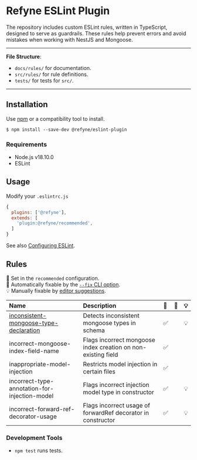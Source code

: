 # Refyne ESLint Plugin

The repository includes custom ESLint rules, written in TypeScript, designed to serve as guardrails. These rules help prevent errors and avoid mistakes when working with NestJS and Mongoose.

---

**File Structure**:

-   `docs/rules/` for documentation.
-   `src/rules/` for rule definitions.
-   `tests/` for tests for `src/`.

---

## Installation

Use [npm](https://www.npmjs.com/) or a compatibility tool to install.

```
$ npm install --save-dev @refyne/eslint-plugin
```

### Requirements

-   Node.js v18.10.0
-   ESLint

## Usage

Modify your `.eslintrc.js`

```js
{
  plugins: ['@refyne'],
  extends: [
    'plugin:@refyne/recommended',
  ]
}
```

See also [Configuring ESLint](https://eslint.org/docs/user-guide/configuring).

## Rules

💼 Set in the `recommended` configuration.\
🔧
Automatically fixable by the
[`--fix` CLI option](https://eslint.org/docs/user-guide/command-line-interface#--fix).\
💡
Manually fixable by
[editor suggestions](https://eslint.org/docs/latest/use/core-concepts#rule-suggestions).

| Name                                                                                           | Description                                                   | 💼  | 🔧  | 💡  |
| :--------------------------------------------------------------------------------------------- | :------------------------------------------------------------ | :-- | :-- | :-- |
| [inconsistent-mongoose-type-declaration](docs/rules/inconsistent-mongoose-type-declaration.md) | Detects inconsistent mongoose types in schema                 | ✅  |     | 💡  |
| incorrect-mongoose-index-field-name                                                            | Flags incorrect mongoose index creation on non-existing field | ✅  |     |     |
| inappropriate-model-injection                                                                  | Restricts model injection in certain files                    | ✅  |     |     |
| incorrect-type-annotation-for-injection-model                                                  | Flags incorrect injection model type in constructor           | ✅  |     | 💡  |
| incorrect-forward-ref-decorator-usage                                                          | Flags incorrect usage of forwardRef decorator in constructor  | ✅  |     | 💡  |

### Development Tools

-   `npm test` runs tests.
